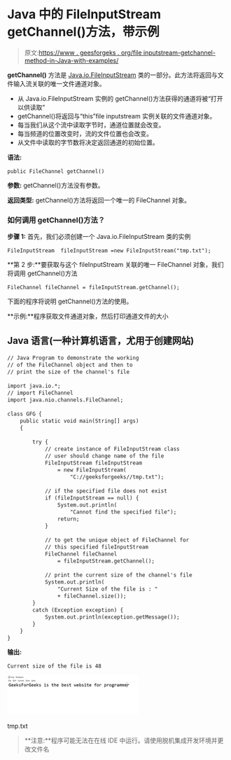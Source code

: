 # Java 中的 FileInputStream getChannel()方法，带示例

> 原文:[https://www . geesforgeks . org/file inputstream-getchannel-method-in-Java-with-examples/](https://www.geeksforgeeks.org/fileinputstream-getchannel-method-in-java-with-examples/)

**getChannel()** 方法是 [Java.io.FileInputStream](https://www.geeksforgeeks.org/java-io-fileinputstream-class-java/) 类的一部分。此方法将返回与文件输入流关联的唯一文件通道对象。

*   从 Java.io.FileInputStream 实例的 getChannel()方法获得的通道将被“打开以供读取”
*   getChannel()将返回与“this”file inputstream 实例关联的文件通道对象。
*   每当我们从这个流中读取字节时，通道位置就会改变。
*   每当频道的位置改变时，流的文件位置也会改变。
*   从文件中读取的字节数将决定返回通道的初始位置。

**语法:**

```
public FileChannel getChannel()
```

**参数:** getChannel()方法没有参数。

**返回类型:** getChannel()方法将返回一个唯一的 FileChannel 对象。

### **如何调用 getChannel()方法？**

**步骤 1:** 首先，我们必须创建一个 Java.io.FileInputStream 类的实例

```
FileInputStream  fileInputStream =new FileInputStream("tmp.txt");
```

**第 2 步:**要获取与这个 fileInputStream 关联的唯一 FileChannel 对象，我们将调用 getChannel()方法

```
FileChannel fileChannel = fileInputStream.getChannel();
```

下面的程序将说明 getChannel()方法的使用。

**示例:**程序获取文件通道对象，然后打印通道文件的大小

## Java 语言(一种计算机语言，尤用于创建网站)

```
// Java Program to demonstrate the working
// of the FileChannel object and then to
// print the size of the channel's file

import java.io.*;
// import FileChannel
import java.nio.channels.FileChannel;

class GFG {
    public static void main(String[] args)
    {

        try {
            // create instance of FileInputStream class
            // user should change name of the file
            FileInputStream fileInputStream
                = new FileInputStream(
                    "C://geeksforgeeks//tmp.txt");

            // if the specified file does not exist
            if (fileInputStream == null) {
                System.out.println(
                    "Cannot find the specified file");
                return;
            }

            // to get the unique object of FileChannel for
            // this specified fileInputStream
            FileChannel fileChannel
                = fileInputStream.getChannel();

            // print the current size of the channel's file
            System.out.println(
                "Current Size of the file is : "
                + fileChannel.size());
        }
        catch (Exception exception) {
            System.out.println(exception.getMessage());
        }
    }
}
```

**输出:**

```
Current size of the file is 48
```

![](img/3a754515c068b0e1f353ad0a4529d08c.png)

tmp.txt

> **注意:**程序可能无法在在线 IDE 中运行。请使用脱机集成开发环境并更改文件名